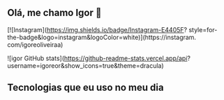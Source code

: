 ## Olá, me chamo Igor 👋


[![Instagram](https://img.shields.io/badge/Instagram-E4405F?
style=for-the-badge&logo=instagram&logoColor=white)](https://instagram.
com/igoreoliveiraa)

![igor GitHub stats](https://github-readme-stats.vercel.app/api?
username=igoreor&show_icons=true&theme=dracula)
## Tecnologias que eu uso no meu dia
